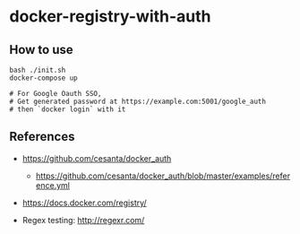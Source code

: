 # docker-registry-with-auth

## How to use

```
bash ./init.sh
docker-compose up

# For Google Oauth SSO,
# Get generated password at https://example.com:5001/google_auth
# then `docker login` with it
```

## References

- https://github.com/cesanta/docker_auth
    - https://github.com/cesanta/docker_auth/blob/master/examples/reference.yml

- https://docs.docker.com/registry/

- Regex testing: http://regexr.com/
